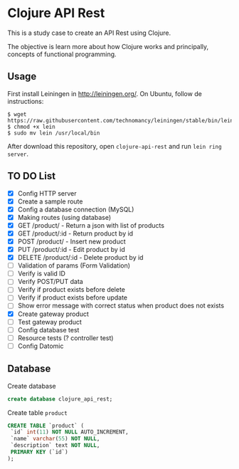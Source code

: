 # Clojure API Rest

This is a study case to create an API Rest using Clojure.

The objective is learn more about how Clojure works and principally, concepts of functional programming.

## Usage
First install Leiningen in http://leiningen.org/.
On Ubuntu, follow de instructions:
```
$ wget https://raw.githubusercontent.com/technomancy/leiningen/stable/bin/lein
$ chmod +x lein
$ sudo mv lein /usr/local/bin
```

After download this repository, open `clojure-api-rest` and run `lein ring server`.

## TO DO List
 - [X] Config HTTP server
 - [X] Create a sample route
 - [X] Config a database connection (MySQL)
 - [X] Making routes (using database)
  - [X] GET /product/ - Return a json with list of products
  - [X] GET /product/:id - Return product by id
  - [X] POST /product/ - Insert new product
  - [X] PUT /product/:id - Edit product by id
  - [X] DELETE /product/:id - Delete product by id
 - [ ] Validation of params (Form Validation)
  - [ ] Verify is valid ID
  - [ ] Verify POST/PUT data
  - [ ] Verify if product exists before delete
  - [ ] Verify if product exists before update
  - [ ] Show error message with correct status when product does not exists
 - [X] Create gateway product
 - [ ] Test gateway product
 - [ ] Config database test
 - [ ] Resource tests (? controller test)
 - [ ] Config Datomic

## Database

Create database

```sql
create database clojure_api_rest;
```

Create table `product`

```sql
CREATE TABLE `product` (
 `id` int(11) NOT NULL AUTO_INCREMENT,
 `name` varchar(55) NOT NULL,
 `description` text NOT NULL,
 PRIMARY KEY (`id`)
);
```
